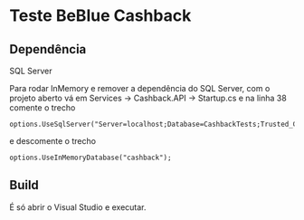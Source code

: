 # Teste BeBlue Cashback

## Dependência
SQL Server

Para rodar InMemory e remover a dependência do SQL Server, com o projeto aberto vá em Services -> Cashback.API -> Startup.cs e
na linha 38 comente o trecho

```
options.UseSqlServer("Server=localhost;Database=CashbackTests;Trusted_Connection=True;");
```

e descomente o trecho

```
options.UseInMemoryDatabase("cashback");
```

## Build
É só abrir o Visual Studio e executar.

